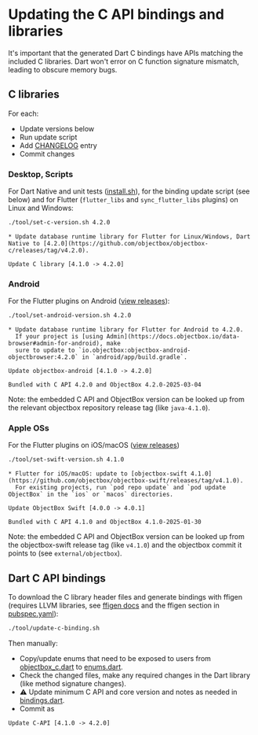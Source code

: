# Updating the C API bindings and libraries

It's important that the generated Dart C bindings have APIs matching the included C libraries. 
Dart won't error on C function signature mismatch, leading to obscure memory bugs.

## C libraries

For each:

- Update versions below
- Run update script
- Add [CHANGELOG](../objectbox/CHANGELOG.md) entry
- Commit changes

### Desktop, Scripts

For Dart Native and unit tests ([install.sh](../install.sh)),
for the binding update script (see below) and
for Flutter (`flutter_libs` and `sync_flutter_libs` plugins) on Linux and Windows:

```bash
./tool/set-c-version.sh 4.2.0
```

```text
* Update database runtime library for Flutter for Linux/Windows, Dart Native to [4.2.0](https://github.com/objectbox/objectbox-c/releases/tag/v4.2.0).
```

```text
Update C library [4.1.0 -> 4.2.0]
```

### Android

For the Flutter plugins on Android ([view releases](https://github.com/objectbox/objectbox-java/releases)):

```bash
./tool/set-android-version.sh 4.2.0
```

```text
* Update database runtime library for Flutter for Android to 4.2.0.
  If your project is [using Admin](https://docs.objectbox.io/data-browser#admin-for-android), make 
  sure to update to `io.objectbox:objectbox-android-objectbrowser:4.2.0` in `android/app/build.gradle`.
```

```text
Update objectbox-android [4.1.0 -> 4.2.0]

Bundled with C API 4.2.0 and ObjectBox 4.2.0-2025-03-04
```

Note: the embedded C API and ObjectBox version can be looked up
from the relevant objectbox repository release tag (like `java-4.1.0`).

### Apple OSs

For the Flutter plugins on iOS/macOS ([view releases](https://github.com/objectbox/objectbox-swift/releases))

```bash
./tool/set-swift-version.sh 4.1.0
```

```text
* Flutter for iOS/macOS: update to [objectbox-swift 4.1.0](https://github.com/objectbox/objectbox-swift/releases/tag/v4.1.0).
  For existing projects, run `pod repo update` and `pod update ObjectBox` in the `ios` or `macos` directories.
```

```text
Update ObjectBox Swift [4.0.0 -> 4.0.1]

Bundled with C API 4.1.0 and ObjectBox 4.1.0-2025-01-30
```

Note: the embedded C API and ObjectBox version can be looked up 
from the objectbox-swift release tag (like `v4.1.0`) and 
the objectbox commit it points to (see `external/objectbox`).

## Dart C API bindings

To download the C library header files and generate bindings with ffigen (requires LLVM libraries,
see [ffigen docs](https://pub.dev/packages/ffigen#installing-llvm)
and the ffigen section in [pubspec.yaml](../objectbox/pubspec.yaml)):

```bash
./tool/update-c-binding.sh
```

Then manually:

- Copy/update enums that need to be exposed to users
  from [objectbox_c.dart](../objectbox/lib/src/native/bindings/objectbox_c.dart) 
  to [enums.dart](../objectbox/lib/src/modelinfo/enums.dart).
- Check the changed files, make any required changes in the Dart library (like method signature changes).
- ⚠️ Update minimum C API and core version and notes as needed in [bindings.dart](../objectbox/lib/src/native/bindings/bindings.dart).
- Commit as

```text
Update C-API [4.1.0 -> 4.2.0]
```

